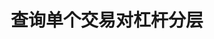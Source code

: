 ---
title: 查询单个交易对杠杆分层
position_number: 5
type: get
description: /future/market/v1/public/leverage/bracket/detail
parameters:
    -
        name: symbol
        type: string
        mandatory: true
        default: N/A
        description: 交易对
        ranges:
content_markdown: 注：**此方法不需要签名**
left_code_blocks:
    -
        code_block: "public void getKLine() {\r\n\tString text = HttpUtil.get(URL + \"/data/api/future/market/v1/getKLine?market=btc_usdt&type=1min&since=0\");\r\n\tSystem.out.println(text);\r\n}"
        title: Java
        language: java
right_code_blocks:
    - code_block: |-
        {
          "error": {
            "code": "",
            "msg": ""
          },
          "msgInfo": "",
          "result": {
            "leverageBrackets": [
              {
                "bracket": 0, //档位
                "maintMarginRate": 0, //维持保证金率
                "maxLeverage": 0, //最大杠杆倍数
                "maxNominalValue": 0, //该层最大名义价值
                "maxStartMarginRate": 0, //最大起始保证金率
                "minLeverage": 0, //最小杠杆倍数
                "startMarginRate": 0, //起始保证金率
                "symbol": "" //交易对
              }
            ],
            "symbol": ""
          },
          "returnCode": 0
        }
      title: Response
      language: json
---